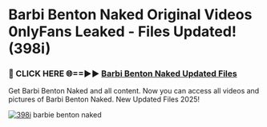 # Barbi Benton Naked Original Videos 0nlyFans Leaked - Files Updated! (398i)

<h3>🔴 CLICK HERE 🌐==►► <a href="https://tinyurl.com/yckcrads" rel="nofollow">Barbi Benton Naked Updated Files</a></h3>

Get Barbi Benton Naked and all content. Now you can access all videos and pictures of Barbi Benton Naked. New Updated Files 2025!

[![398i](https://i.imgur.com/hpKpOFt.gif)](https://tinyurl.com/yckcrads)
barbie benton naked